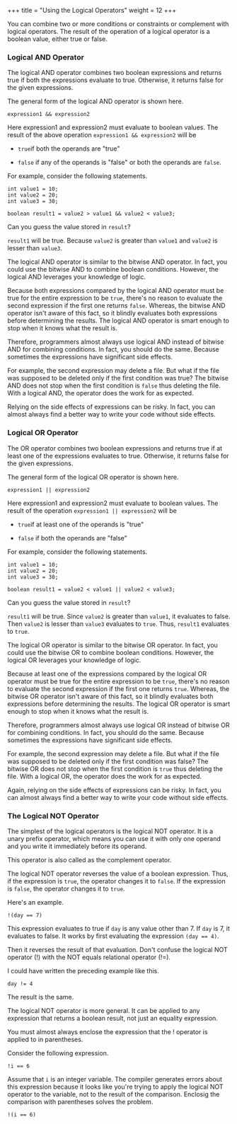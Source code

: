 +++
title = "Using the Logical Operators"
weight = 12
+++

You can combine two or more conditions or constraints or complement with logical operators.
The result of the operation of a logical operator is a boolean value, either true or false.

### Logical AND Operator


The logical AND operator combines two boolean expressions and returns true
if both the expressions evaluate to true. Otherwise, it returns false for the given expressions.

The general form of the logical AND operator is shown here.
```
expression1 && expression2
```

Here expression1 and expression2 must evaluate to boolean values. The result of the above operation `expression1 && expression2` will be

 * `true`if both the operands are "true"

 * `false` if any of the operands is "false" or both the operands are `false`.

For example, consider the following statements.

```
int value1 = 10;
int value2 = 20;
int value3 = 30;

boolean result1 = value2 > value1 && value2 < value3;
```

Can you guess the value stored in `result`?

`result1` will be true. Because `value2` is greater than `value1` and `value2` is lesser than `value3`.

The logical AND operator is similar to the bitwise AND operator. In fact, you could use
the bitwise AND to combine boolean conditions. However, the logical AND leverages your
knowledge of logic.

Because both expressions compared by the logical AND operator must be true for the
entire expression to be `true`, there's no reason to evaluate the
second expression if the first one returns `false`. Whereas, the bitwise AND operator
isn't aware of this fact, so it blindly evaluates both expressions before determining
the results. The logical AND operator is smart enough to stop when it knows what the
result is.

Therefore, programmers almost always use logical AND instead of bitwise AND
for combining conditions. In fact, you should do the same.
Because sometimes the expressions have significant side effects.

For example, the second expression may delete a file. But what if the file
was supposed to be deleted only if the first condition was true? The bitwise
AND does not stop when the first condition is `false` thus deleting the
file. With a logical AND, the operator does the work for as expected.

Relying on the side effects of expressions can be risky. In fact, you can almost
always find a better way to write your code without side effects.

### Logical OR Operator

The OR operator combines two boolean expressions and returns true
if at least one of the expressions evaluates to true. Otherwise, it returns
false for the given expressions.

The general form of the logical OR operator is shown here.
```
expression1 || expression2
```

Here expression1 and expression2 must evaluate to boolean values. The result of the operation
`expression1 || expression2` will be

 * `true`if at least one of the operands is "true"

 * `false` if both the operands are "false"

For example, consider the following statements.

```
int value1 = 10;
int value2 = 20;
int value3 = 30;

boolean result1 = value2 < value1 || value2 < value3;
```

Can you guess the value stored in `result`?

`result1` will be true. Since `value2` is greater than `value1`, it evaluates to false.
Then `value2` is lesser than `value3` evaluates to `true`. Thus, `result1` evaluates to
`true`.

The logical OR operator is similar to the bitwise OR operator. In fact, you could use
the bitwise OR to combine boolean conditions. However, the logical OR leverages your
knowledge of logic.

Because at least one of the expressions compared by the logical OR operator must be
true for the entire expression to be `true`, there's no reason to evaluate the
second expression if the first one returns `true`. Whereas, the bitwise OR operator
isn't aware of this fact, so it blindly evaluates both expressions before determining
the results. The logical OR operator is smart enough to stop when it knows what the
result is.

Therefore, programmers almost always use logical OR instead of bitwise OR
for combining conditions. In fact, you should do the same.
Because sometimes the expressions have significant side effects.

For example, the second expression may delete a file. But what if the file
was supposed to be deleted only if the first condition was false? The bitwise
OR does not stop when the first condition is `true` thus deleting the
file. With a logical OR, the operator does the work for as expected.

Again, relying on the side effects of expressions can be risky.
In fact, you can almost always find a better way to write your code without
side effects.

### The Logical NOT Operator

The simplest of the logical operators is the logical NOT operator. It is a unary
prefix operator, which means you can use it with only one operand and you write it
immediately before its operand.

This operator is also called as the complement operator.

The logical NOT operator reverses the value of a boolean expression. Thus, if the
expression is `true`, the operator changes it to `false`. If the expression is `false`,
the operator changes it to `true`.

Here's an example.

`!(day == 7)`

This expression evaluates to true if `day` is any value other than 7.
If `day` is 7, it evaluates to false. It works by first evaluating the
expression `(day == 4)`.

Then it reverses the result of that evaluation.
Don't confuse the logical NOT operator (!) with the NOT equals relational operator (!=).

I could have written the preceding example like this.
```
day != 4
```

The result is the same.

The logical NOT operator is more general. It can be applied to any expression
that returns a boolean result, not just an equality expression.

You must almost always enclose the expression that the ! operator is
applied to in parentheses.

Consider the following expression.
```
!i == 6
```

Assume that `i` is an integer variable. The compiler generates errors about this
expression because it looks like you're trying to apply the logical NOT operator
to the variable, not to the result of the comparison. Enclosig the comparison with
parentheses solves the problem.
```
!(i == 6)
```